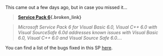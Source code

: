 This came out a few days ago, but in case you missed it...

> **[Service Pack 6](http://msdn.microsoft.com/vstudio/downloads/updates/sp/vs6/sp6/default.aspx){.broken_link}**
  
> _Microsoft Service Pack 6 for Visual Basic 6.0, Visual C++ 6.0 with Visual SourceSafe 6.0d addresses known issues with Visual Basic 6.0, Visual C++ 6.0 and Visual Source Safe 6.0...._ 

You can find a list of the bugs fixed in this SP [here](http://support.microsoft.com/default.aspx?scid=kb;en-us;834001).